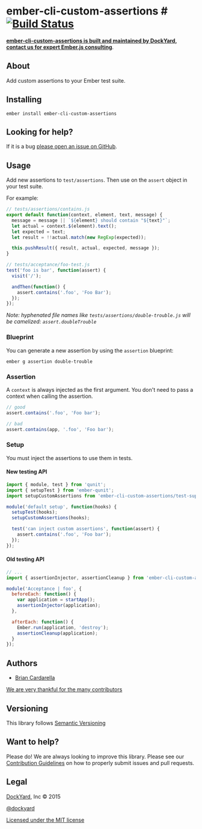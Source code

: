 # ember-cli-custom-assertions # [![Build Status](https://secure.travis-ci.org/DockYard/ember-cli-custom-assertions.svg?branch=master)](http://travis-ci.org/DockYard/ember-cli-custom-assertions)

**[ember-cli-custom-assertions is built and maintained by DockYard, contact us for expert Ember.js consulting](https://dockyard.com/ember-consulting)**.

## About ##

Add custom assertions to your Ember test suite.

## Installing ##

`ember install ember-cli-custom-assertions`

## Looking for help? ##

If it is a bug [please open an issue on GitHub](https://github.com/dockyard/ember-cli-custom-assertions/issues).

## Usage ##

Add new assertions to `test/assertions`. Then use on the `assert` object in your test suite.

For example:

```javascript
// tests/assertions/contains.js
export default function(context, element, text, message) {
  message = message || `${element} should contain "${text}"`;
  let actual = context.$(element).text();
  let expected = text;
  let result = !!actual.match(new RegExp(expected));

  this.pushResult({ result, actual, expected, message });
}

// tests/acceptance/foo-test.js
test('foo is bar', function(assert) {
  visit('/');

  andThen(function() {
    assert.contains('.foo', 'Foo Bar');
  });
});
```

*Note: hyphenated file names like `tests/assertions/double-trouble.js`
will be camelized: `assert.doubleTrouble`*

### Blueprint

You can generate a new assertion by using the `assertion` blueprint:

```
ember g assertion double-trouble
```

### Assertion

A `context` is always injected as the first argument. You don't need to
pass a context when calling the assertion.

```js
// good
assert.contains('.foo', 'Foo bar');

// bad
assert.contains(app, '.foo', 'Foo bar');
```

### Setup

You must inject the assertions to use them in tests.

#### New testing API

```javascript
import { module, test } from 'qunit';
import { setupTest } from 'ember-qunit';
import setupCustomAssertions from 'ember-cli-custom-assertions/test-support';

module('default setup', function(hooks) {
  setupTest(hooks);
  setupCustomAssertions(hooks);

  test('can inject custom assertions', function(assert) {
    assert.contains('.foo', 'Foo bar');
  });
});
```

#### Old testing API

```javascript
// ...
import { assertionInjector, assertionCleanup } from 'ember-cli-custom-assertions/test-support';

module('Acceptance | foo', {
  beforeEach: function() {
    var application = startApp();
    assertionInjector(application);
  },

  afterEach: function() {
    Ember.run(application, 'destroy');
    assertionCleanup(application);
  }
});
```

## Authors ##

* [Brian Cardarella](http://twitter.com/bcardarella)

[We are very thankful for the many contributors](https://github.com/dockyard/ember-cli-custom-assertions/graphs/contributors)

## Versioning ##

This library follows [Semantic Versioning](http://semver.org)

## Want to help? ##

Please do! We are always looking to improve this library. Please see our
[Contribution Guidelines](https://github.com/dockyard/ember-cli-custom-assertions/blob/master/CONTRIBUTING.md)
on how to properly submit issues and pull requests.

## Legal ##

[DockYard](http://dockyard.com/ember-consulting), Inc &copy; 2015

[@dockyard](http://twitter.com/dockyard)

[Licensed under the MIT license](http://www.opensource.org/licenses/mit-license.php)
